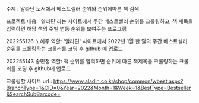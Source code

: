 주제 : 알라딘 도서에서 베스트셀러 순위와 순위에따른 책 검색

프로젝트 내용: '알라딘'라는 사이트에서 주간 베스트셀러 순위를 크롤링하고, 책 제목을 입력하면 해당 책의 주별 변동 순위를 보여주는 프로그램

202255126 노혜주 역할: '알라딘' 사이트에서 2022년 1월 한 달의 주간 베스트셀러 순위를 크롤링하는 크롤러를 코딩 후 github 에 업로드

202255143 송민정 역할: 책 순위를 입력하면 순위에 따른 책제목을 크롤링하는 크롤러를 코딩 후 github에 업로드

크롤링할 사이트 url : https://www.aladin.co.kr/shop/common/wbest.aspx?BranchType=1&CID=0&Year=2022&Month=1&Week=1&BestType=Bestseller&SearchSubBarcode=
